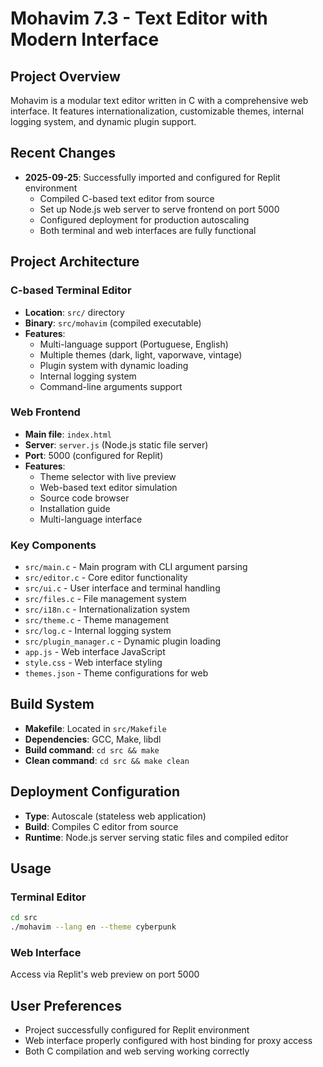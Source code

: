 # Mohavim 7.3 - Text Editor with Modern Interface

## Project Overview
Mohavim is a modular text editor written in C with a comprehensive web interface. It features internationalization, customizable themes, internal logging system, and dynamic plugin support.

## Recent Changes
- **2025-09-25**: Successfully imported and configured for Replit environment
  - Compiled C-based text editor from source
  - Set up Node.js web server to serve frontend on port 5000
  - Configured deployment for production autoscaling
  - Both terminal and web interfaces are fully functional

## Project Architecture

### C-based Terminal Editor
- **Location**: `src/` directory
- **Binary**: `src/mohavim` (compiled executable)
- **Features**:
  - Multi-language support (Portuguese, English)
  - Multiple themes (dark, light, vaporwave, vintage)
  - Plugin system with dynamic loading
  - Internal logging system
  - Command-line arguments support

### Web Frontend
- **Main file**: `index.html`
- **Server**: `server.js` (Node.js static file server)
- **Port**: 5000 (configured for Replit)
- **Features**:
  - Theme selector with live preview
  - Web-based text editor simulation
  - Source code browser
  - Installation guide
  - Multi-language interface

### Key Components
- `src/main.c` - Main program with CLI argument parsing
- `src/editor.c` - Core editor functionality
- `src/ui.c` - User interface and terminal handling
- `src/files.c` - File management system
- `src/i18n.c` - Internationalization system
- `src/theme.c` - Theme management
- `src/log.c` - Internal logging system
- `src/plugin_manager.c` - Dynamic plugin loading
- `app.js` - Web interface JavaScript
- `style.css` - Web interface styling
- `themes.json` - Theme configurations for web

## Build System
- **Makefile**: Located in `src/Makefile`
- **Dependencies**: GCC, Make, libdl
- **Build command**: `cd src && make`
- **Clean command**: `cd src && make clean`

## Deployment Configuration
- **Type**: Autoscale (stateless web application)
- **Build**: Compiles C editor from source
- **Runtime**: Node.js server serving static files and compiled editor

## Usage
### Terminal Editor
```bash
cd src
./mohavim --lang en --theme cyberpunk
```

### Web Interface
Access via Replit's web preview on port 5000

## User Preferences
- Project successfully configured for Replit environment
- Web interface properly configured with host binding for proxy access
- Both C compilation and web serving working correctly